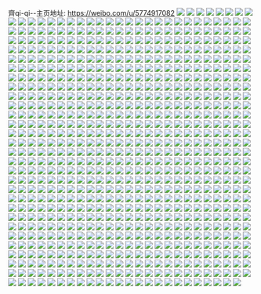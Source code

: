 齊qi-qi--主页地址: https://weibo.com/u/5774917082 
![](https://wx4.sinaimg.cn/mw2000/006iOXJUly1h9nb3sqk6rj32ad35se83.jpg) 
![](https://wx4.sinaimg.cn/mw2000/006iOXJUly1h9nb3x76onj32c0340u0z.jpg) 
![](https://wx4.sinaimg.cn/mw2000/006iOXJUly1h9nb444lqgj32801o0kjm.jpg) 
![](https://wx4.sinaimg.cn/mw2000/006iOXJUly1h9nb49awfmj31o0280b2a.jpg) 
![](https://wx4.sinaimg.cn/mw2000/006iOXJUly1h9nb4h4mekj31or280u0y.jpg) 
![](https://wx4.sinaimg.cn/mw2000/006iOXJUly1h9nb4kk0cbj31o02804qq.jpg) 
![](https://wx4.sinaimg.cn/mw2000/006iOXJUly1h9nb4plix9j32c1340hdu.jpg) 
![](https://wx4.sinaimg.cn/mw2000/006iOXJUly1h9nb4rbbntj33402c01l0.jpg) 
![](https://wx4.sinaimg.cn/mw2000/006iOXJUly1h9nb4rx1i9j30u013k47e.jpg) 
![](https://wx4.sinaimg.cn/mw2000/006iOXJUly1h9ms0l6kgrj30u01j5wk3.jpg) 
![](https://wx4.sinaimg.cn/mw2000/006iOXJUly1h9ms0ksm18j30u01uoad2.jpg) 
![](https://wx4.sinaimg.cn/mw2000/006iOXJUly1h9m1w63rnzj310j1cptoe.jpg) 
![](https://wx4.sinaimg.cn/mw2000/006iOXJUly1h9m1xzhzd7j30us18wars.jpg) 
![](https://wx4.sinaimg.cn/mw2000/006iOXJUly1h9m1w5eglaj31821mr4qp.jpg) 
![](https://wx4.sinaimg.cn/mw2000/006iOXJUly1h9hhpksaaoj32c0340kjo.jpg) 
![](https://wx4.sinaimg.cn/mw2000/006iOXJUly1h9hhpiieamj32c0340qv6.jpg) 
![](https://wx4.sinaimg.cn/mw2000/006iOXJUly1h9hca8582kj32c0340b2b.jpg) 
![](https://wx4.sinaimg.cn/mw2000/006iOXJUly1h9hca5vppij32c0340kjm.jpg) 
![](https://wx4.sinaimg.cn/mw2000/006iOXJUly1h9e0sk3vcrj30lc0sgtkx.jpg) 
![](https://wx4.sinaimg.cn/mw2000/006iOXJUly1h9e0sps4njj30ku0rs7e3.jpg) 
![](https://wx4.sinaimg.cn/mw2000/006iOXJUly1h9e0smzmtmj30ku0rs14w.jpg) 
![](https://wx4.sinaimg.cn/mw2000/006iOXJUly1h9e0smgmubj31o02801ky.jpg) 
![](https://wx4.sinaimg.cn/mw2000/006iOXJUly1h9e0sp4iyrj32c0340u0z.jpg) 
![](https://wx4.sinaimg.cn/mw2000/006iOXJUly1h9e0sq7u11j30lc0sgtjl.jpg) 
![](https://wx4.sinaimg.cn/mw2000/006iOXJUly1h9cqlvcgnmj32c03401kz.jpg) 
![](https://wx4.sinaimg.cn/mw2000/006iOXJUly1h96nr7vej2j33402c0hdu.jpg) 
![](https://wx4.sinaimg.cn/mw2000/006iOXJUly1h96m8yp3aqj32c0340npe.jpg) 
![](https://wx4.sinaimg.cn/mw2000/006iOXJUly1h95dlhv9kaj30u01dr41d.jpg) 
![](https://wx4.sinaimg.cn/mw2000/006iOXJUly1h95clhmna8j32c03404qs.jpg) 
![](https://wx4.sinaimg.cn/mw2000/006iOXJUly1h95clfqg7oj32c0340u0z.jpg) 
![](https://wx4.sinaimg.cn/mw2000/006iOXJUly1h94bbu2ygkj32c0340x6q.jpg) 
![](https://wx4.sinaimg.cn/mw2000/006iOXJUly1h94bbvbt5lj33402c01kz.jpg) 
![](https://wx4.sinaimg.cn/mw2000/006iOXJUly1h94bb2q1a9j30u01uoajw.jpg) 
![](https://wx4.sinaimg.cn/mw2000/006iOXJUly1h937w1l3jej313u0ttkcm.jpg) 
![](https://wx4.sinaimg.cn/mw2000/006iOXJUly1h93159zz9cj33402c0b29.jpg) 
![](https://wx4.sinaimg.cn/mw2000/006iOXJUly1h92608wehgj32c03401kz.jpg) 
![](https://wx4.sinaimg.cn/mw2000/006iOXJUly1h91vy8ji8wj30jt0g076f.jpg) 
![](https://wx4.sinaimg.cn/mw2000/006iOXJUly1h8zsi5tb8rj32c03401kz.jpg) 
![](https://wx4.sinaimg.cn/mw2000/006iOXJUly1h8w3worp0qj32c1340e82.jpg) 
![](https://wx4.sinaimg.cn/mw2000/006iOXJUly1h8vcfr9iyhj30u01uo7ic.jpg) 
![](https://wx4.sinaimg.cn/mw2000/006iOXJUly1h8vcfqy6qpj30u01uo7je.jpg) 
![](https://wx4.sinaimg.cn/mw2000/006iOXJUly1h8vcfrlgfcj30u01uowse.jpg) 
![](https://wx4.sinaimg.cn/mw2000/006iOXJUly1h8u75we4xzj31o02807wi.jpg) 
![](https://wx4.sinaimg.cn/mw2000/006iOXJUly1h8rn52z89aj32c0340e82.jpg) 
![](https://wx4.sinaimg.cn/mw2000/006iOXJUly1h8pc14qzafj32c03401ky.jpg) 
![](https://wx4.sinaimg.cn/mw2000/006iOXJUly1h8m6z38hrfj32c0340u0y.jpg) 
![](https://wx4.sinaimg.cn/mw2000/006iOXJUly1h8m6z0qurij32c03404qr.jpg) 
![](https://wx4.sinaimg.cn/mw2000/006iOXJUly1h8iorua9wqj32ng36c4qr.jpg) 
![](https://wx4.sinaimg.cn/mw2000/006iOXJUly1h8ifw746djj30u01uok2s.jpg) 
![](https://wx4.sinaimg.cn/mw2000/006iOXJUly1h8h9xzapozj313u0tt1cr.jpg) 
![](https://wx4.sinaimg.cn/mw2000/006iOXJUly1h8f41439n2j33402c07wj.jpg) 
![](https://wx4.sinaimg.cn/mw2000/006iOXJUly1h8cozdpquxj32c0340b2a.jpg) 
![](https://wx4.sinaimg.cn/mw2000/006iOXJUly1h8cozf59h1j32c0340e83.jpg) 
![](https://wx4.sinaimg.cn/mw2000/006iOXJUly1h89hykkl0jj32ps1j07wh.jpg) 
![](https://wx4.sinaimg.cn/mw2000/006iOXJUly1h89hwtq266j31j02pskjl.jpg) 
![](https://wx4.sinaimg.cn/mw2000/006iOXJUly1h87uhb7j13j30u00l6mzk.jpg) 
![](https://wx4.sinaimg.cn/mw2000/006iOXJUly1h87uhbdi5xj30u00bh0tr.jpg) 
![](https://wx4.sinaimg.cn/mw2000/006iOXJUly1h87uhaz5zbj30u00hdacb.jpg) 
![](https://wx4.sinaimg.cn/mw2000/006iOXJUly1h87uhbl2vzj30u008baau.jpg) 
![](https://wx4.sinaimg.cn/mw2000/006iOXJUly1h86y5zblb4j31o0280qv6.jpg) 
![](https://wx4.sinaimg.cn/mw2000/006iOXJUly1h804ypd7lfj3340340hdz.jpg) 
![](https://wx4.sinaimg.cn/mw2000/006iOXJUly1h804yh1jedj333z2bz1l1.jpg) 
![](https://wx4.sinaimg.cn/mw2000/006iOXJUly1h804y49840j32dc35snpg.jpg) 
![](https://wx4.sinaimg.cn/mw2000/006iOXJUly1h804ybevldj32c0340hdy.jpg) 
![](https://wx4.sinaimg.cn/mw2000/006iOXJUly1h804xz7u52j32bz1o41kz.jpg) 
![](https://wx4.sinaimg.cn/mw2000/006iOXJUly1h804xwab83j31o0280npe.jpg) 
![](https://wx4.sinaimg.cn/mw2000/006iOXJUly1h7xnlh45ptj30xc1uin9h.jpg) 
![](https://wx4.sinaimg.cn/mw2000/006iOXJUly1h7xnljqm9gj30xc0m6n1s.jpg) 
![](https://wx4.sinaimg.cn/mw2000/006iOXJUly1h7uure75wyj30wi1yc1kx.jpg) 
![](https://wx4.sinaimg.cn/mw2000/006iOXJUly1h7ebpj7fokj31o0280qv5.jpg) 
![](https://wx4.sinaimg.cn/mw2000/006iOXJUly1h7ebpu7o24j32yo2yo4qp.jpg) 
![](https://wx4.sinaimg.cn/mw2000/006iOXJUly1h6r5g70b5fj30u01uowgk.jpg) 
![](https://wx4.sinaimg.cn/mw2000/006iOXJUly1h6r5g6nr95j30u01uotb4.jpg) 
![](https://wx4.sinaimg.cn/mw2000/006iOXJUgy1h60nvx7fdcj3334334e82.jpg) 
![](https://wx4.sinaimg.cn/mw2000/006iOXJUly1h5wue97mx8j32c03407wh.jpg) 
![](https://wx4.sinaimg.cn/mw2000/006iOXJUly1h5wueaprlyj32c02thn3a.jpg) 
![](https://wx4.sinaimg.cn/mw2000/006iOXJUly1h5wuechd35j32c0340e81.jpg) 
![](https://wx4.sinaimg.cn/mw2000/006iOXJUly1h5wuee6i93j32c0340who.jpg) 
![](https://wx4.sinaimg.cn/mw2000/006iOXJUgy1h5sktipdbcj31i0200nh6.jpg) 
![](https://wx4.sinaimg.cn/mw2000/006iOXJUly1h5rf7lu972j33342bchdv.jpg) 
![](https://wx4.sinaimg.cn/mw2000/006iOXJUly1h5pnphk0luj33342bchdv.jpg) 
![](https://wx4.sinaimg.cn/mw2000/006iOXJUly1h5o1kj30poj31400u0tpa.jpg) 
![](https://wx4.sinaimg.cn/mw2000/006iOXJUgy1h5ia4c586uj33342bc4qs.jpg) 
![](https://wx4.sinaimg.cn/mw2000/006iOXJUgy1h5ia4i9c5qj33342bc1l0.jpg) 
![](https://wx4.sinaimg.cn/mw2000/006iOXJUly1h5i7r6bifsj31s035shdt.jpg) 
![](https://wx4.sinaimg.cn/mw2000/006iOXJUly1h5i7r8lvygj31s035r4qr.jpg) 
![](https://wx4.sinaimg.cn/mw2000/006iOXJUly1h5i7rbomvfj33342bc1kz.jpg) 
![](https://wx4.sinaimg.cn/mw2000/006iOXJUly1h5i7rc5l2jj30u01uomyz.jpg) 
![](https://wx4.sinaimg.cn/mw2000/006iOXJUly1h5h0vleql2j33342bc4qr.jpg) 
![](https://wx4.sinaimg.cn/mw2000/006iOXJUly1h5dl80kpkhj30u00u0453.jpg) 
![](https://wx4.sinaimg.cn/mw2000/006iOXJUly1h5ar9hrje6j32dc35se83.jpg) 
![](https://wx4.sinaimg.cn/mw2000/006iOXJUly1h5ar9orfeyj32da35re89.jpg) 
![](https://wx4.sinaimg.cn/mw2000/006iOXJUly1h58j6ax0q9j31400u0n73.jpg) 
![](https://wx4.sinaimg.cn/mw2000/006iOXJUly1h58j6caaahj31400u0wk2.jpg) 
![](https://wx4.sinaimg.cn/mw2000/006iOXJUly1h56nrry1l3j33342bc7wj.jpg) 
![](https://wx4.sinaimg.cn/mw2000/006iOXJUly1h4yjereo3xj33342bcb2a.jpg) 
![](https://wx4.sinaimg.cn/mw2000/006iOXJUly1h4yjesh5yij33342bce81.jpg) 
![](https://wx4.sinaimg.cn/mw2000/006iOXJUly1h4yi4at7v1j33342bckjn.jpg) 
![](https://wx4.sinaimg.cn/mw2000/006iOXJUly1h4yi4cjfgnj32bc334u0y.jpg) 
![](https://wx4.sinaimg.cn/mw2000/006iOXJUly1h4wo0z8vqij32bc334kip.jpg) 
![](https://wx4.sinaimg.cn/mw2000/006iOXJUly1h4w7xxsz63j31i0200kjl.jpg) 
![](https://wx4.sinaimg.cn/mw2000/006iOXJUly1h4sqm5230nj30u01hbti2.jpg) 
![](https://wx4.sinaimg.cn/mw2000/006iOXJUly1h4myvwl4e1j30u01uojw9.jpg) 
![](https://wx4.sinaimg.cn/mw2000/006iOXJUly1h4lisz7qnmj30on0l7wh9.jpg) 
![](https://wx4.sinaimg.cn/mw2000/006iOXJUly1h4hbbsummjj31i0200kjl.jpg) 
![](https://wx4.sinaimg.cn/mw2000/006iOXJUly1h4hbc62xqkj31c01s0npd.jpg) 
![](https://wx4.sinaimg.cn/mw2000/006iOXJUly1h4hbc111asj31i0200qv5.jpg) 
![](https://wx4.sinaimg.cn/mw2000/006iOXJUly1h4hbdgo8n9j31i02007wi.jpg) 
![](https://wx4.sinaimg.cn/mw2000/006iOXJUly1h4hbdagq5qj31i0200npd.jpg) 
![](https://wx4.sinaimg.cn/mw2000/006iOXJUly1h4hbds5tqvj31bz1s07wk.jpg) 
![](https://wx4.sinaimg.cn/mw2000/006iOXJUly1h4hb22owc2j324a2toqv6.jpg) 
![](https://wx4.sinaimg.cn/mw2000/006iOXJUly1h4hb3pycg4j32c033y4qs.jpg) 
![](https://wx4.sinaimg.cn/mw2000/006iOXJUly1h4hb3v95h4j32c0340kjo.jpg) 
![](https://wx4.sinaimg.cn/mw2000/006iOXJUly1h4guo7xm5zj30u013y46q.jpg) 
![](https://wx4.sinaimg.cn/mw2000/006iOXJUly1h4feg529x1j33342bc4qp.jpg) 
![](https://wx4.sinaimg.cn/mw2000/006iOXJUly1h42oti279mj32bb2kfu0y.jpg) 
![](https://wx4.sinaimg.cn/mw2000/006iOXJUly1h419owiubgj33342bc7wh.jpg) 
![](https://wx4.sinaimg.cn/mw2000/006iOXJUly1h3yphf2twhj30u01ha7wi.jpg) 
![](https://wx4.sinaimg.cn/mw2000/006iOXJUly1h3yphg04c6j30u01hc1kx.jpg) 
![](https://wx4.sinaimg.cn/mw2000/006iOXJUly1h3yphgcy1jj30ty140n4g.jpg) 
![](https://wx4.sinaimg.cn/mw2000/006iOXJUly1h3yphki4kwj32bc3391kz.jpg) 
![](https://wx4.sinaimg.cn/mw2000/006iOXJUly1h3nv6xza08j33342bae82.jpg) 
![](https://wx4.sinaimg.cn/mw2000/006iOXJUly1h3n36owdg0j33343347wj.jpg) 
![](https://wx4.sinaimg.cn/mw2000/006iOXJUly1h3mwr68d3ej33342bc1kz.jpg) 
![](https://wx4.sinaimg.cn/mw2000/006iOXJUly1h33kya26gej33342bc4qs.jpg) 
![](https://wx4.sinaimg.cn/mw2000/006iOXJUly1h3325nmm7cj33342bc7wm.jpg) 
![](https://wx4.sinaimg.cn/mw2000/006iOXJUly1h3325sux2kj32bc334npf.jpg) 
![](https://wx4.sinaimg.cn/mw2000/006iOXJUly1h3325tamroj30u01uo0wi.jpg) 
![](https://wx4.sinaimg.cn/mw2000/006iOXJUly1h3325qhyawj33342bcu0y.jpg) 
![](https://wx4.sinaimg.cn/mw2000/006iOXJUly1h3325ultqyj32bc334hdv.jpg) 
![](https://wx4.sinaimg.cn/mw2000/006iOXJUly1h3325wbj6gj32bc334b2b.jpg) 
![](https://wx4.sinaimg.cn/mw2000/006iOXJUly1h3325y6r34j33342bcqv7.jpg) 
![](https://wx4.sinaimg.cn/mw2000/006iOXJUly1h332auqed3j32bc334b2b.jpg) 
![](https://wx4.sinaimg.cn/mw2000/006iOXJUly1h332avn7hqj33342bckjl.jpg) 
![](https://wx4.sinaimg.cn/mw2000/006iOXJUly1h2wjdgtaogj32bc2bckjm.jpg) 
![](https://wx4.sinaimg.cn/mw2000/006iOXJUly1h2oga46mmxj32bc334npe.jpg) 
![](https://wx4.sinaimg.cn/mw2000/006iOXJUly1h2naksb1v8j33342bckjo.jpg) 
![](https://wx4.sinaimg.cn/mw2000/006iOXJUly1h2kbtaywvij33342bcu0x.jpg) 
![](https://wx4.sinaimg.cn/mw2000/006iOXJUly1h2kbtd5zkdj33342bckjn.jpg) 
![](https://wx4.sinaimg.cn/mw2000/006iOXJUly1h2kbteylyoj33342bchdv.jpg) 
![](https://wx4.sinaimg.cn/mw2000/006iOXJUly1h2kbtg9ab8j33342bc4qq.jpg) 
![](https://wx4.sinaimg.cn/mw2000/006iOXJUly1h2hfwbkkakj32dc35skjn.jpg) 
![](https://wx4.sinaimg.cn/mw2000/006iOXJUly1h2hfwgm3noj32dc35s4qs.jpg) 
![](https://wx4.sinaimg.cn/mw2000/006iOXJUly1h2hfwlmzy2j32dc35sqv7.jpg) 
![](https://wx4.sinaimg.cn/mw2000/006iOXJUly1h2hfx27cs1j31pg2ilu0x.jpg) 
![](https://wx4.sinaimg.cn/mw2000/006iOXJUly1h2hfwx1w6dj31w02iou0x.jpg) 
![](https://wx4.sinaimg.cn/mw2000/006iOXJUly1h2hfwzi8hej31lf1u5b29.jpg) 
![](https://wx4.sinaimg.cn/mw2000/006iOXJUly1h2hfwqz0kpj32dc35sb2c.jpg) 
![](https://wx4.sinaimg.cn/mw2000/006iOXJUly1h2hfx6y3sej333422zx6r.jpg) 
![](https://wx4.sinaimg.cn/mw2000/006iOXJUly1h2hfxcyougj32dc35sb2c.jpg) 
![](https://wx4.sinaimg.cn/mw2000/006iOXJUly1h2f9bphzfuj30u0140dpe.jpg) 
![](https://wx4.sinaimg.cn/mw2000/006iOXJUly1h2f9b5rj7xj30u01hch39.jpg) 
![](https://wx4.sinaimg.cn/mw2000/006iOXJUly1h2f9b68nk1j30u00u0wol.jpg) 
![](https://wx4.sinaimg.cn/mw2000/006iOXJUly1h2f9bchzrlj33342bckjo.jpg) 
![](https://wx4.sinaimg.cn/mw2000/006iOXJUly1h2aki1e8cbj32bc334hdv.jpg) 
![](https://wx4.sinaimg.cn/mw2000/006iOXJUly1h2aki746pgj32bc3344qr.jpg) 
![](https://wx4.sinaimg.cn/mw2000/006iOXJUly1h2aki8xbesj33342bcnpe.jpg) 
![](https://wx4.sinaimg.cn/mw2000/006iOXJUly1h29dith4k9j31400u0k15.jpg) 
![](https://wx4.sinaimg.cn/mw2000/006iOXJUly1h274k6hrakj3200200npe.jpg) 
![](https://wx4.sinaimg.cn/mw2000/006iOXJUly1h24u24dfxfj30u00u04e1.jpg) 
![](https://wx4.sinaimg.cn/mw2000/006iOXJUly1h24u24r8ffj30u00u0wsf.jpg) 
![](https://wx4.sinaimg.cn/mw2000/006iOXJUly1h24u2519mej30zk1be44m.jpg) 
![](https://wx4.sinaimg.cn/mw2000/006iOXJUly1h243xuvf56j32bc334kjm.jpg) 
![](https://wx4.sinaimg.cn/mw2000/006iOXJUly1h23jau24jbj32bc334qv7.jpg) 
![](https://wx4.sinaimg.cn/mw2000/006iOXJUly1h23jawwlggj33342bcqv7.jpg) 
![](https://wx4.sinaimg.cn/mw2000/006iOXJUly1h222b8m96fj33342bc1ky.jpg) 
![](https://wx4.sinaimg.cn/mw2000/006iOXJUly1h21ufwdj5dj3140140asc.jpg) 
![](https://wx4.sinaimg.cn/mw2000/006iOXJUly1h21aeyrmzmj30xc0xc1a0.jpg) 
![](https://wx4.sinaimg.cn/mw2000/006iOXJUly1h21aexr2x2j3140140try.jpg) 
![](https://wx4.sinaimg.cn/mw2000/006iOXJUly1h1yxo2sqcoj33342bcu0y.jpg) 
![](https://wx4.sinaimg.cn/mw2000/006iOXJUly1h1xfd85hu7j3334334b2a.jpg) 
![](https://wx4.sinaimg.cn/mw2000/006iOXJUly1h1xfd9bwwoj32bc3347wi.jpg) 
![](https://wx4.sinaimg.cn/mw2000/006iOXJUly1h1xbsdiz4zj32bc334b2b.jpg) 
![](https://wx4.sinaimg.cn/mw2000/006iOXJUly1h1uf1o23f1j312z0u0ao5.jpg) 
![](https://wx4.sinaimg.cn/mw2000/006iOXJUly1h1uf1qvmskj312z0u04d9.jpg) 
![](https://wx4.sinaimg.cn/mw2000/006iOXJUly1h1uf1rmm8fj313b0u0qfn.jpg) 
![](https://wx4.sinaimg.cn/mw2000/006iOXJUly1h1uf1s8yzcj30u0146qes.jpg) 
![](https://wx4.sinaimg.cn/mw2000/006iOXJUly1h1uf1sxy2zj30u0146wnn.jpg) 
![](https://wx4.sinaimg.cn/mw2000/006iOXJUly1h1udak2wc2j30u0140ai7.jpg) 
![](https://wx4.sinaimg.cn/mw2000/006iOXJUly1h1udakig0wj30u00u0n4g.jpg) 
![](https://wx4.sinaimg.cn/mw2000/006iOXJUly1h1u7l0xe74j3340340qv7.jpg) 
![](https://wx4.sinaimg.cn/mw2000/006iOXJUly1h1u7kz1ntzj32c0340qv9.jpg) 
![](https://wx4.sinaimg.cn/mw2000/006iOXJUly1h1u7l34m8vj32bf35sqv6.jpg) 
![](https://wx4.sinaimg.cn/mw2000/006iOXJUly1h1u7l66unwj32bo35snpk.jpg) 
![](https://wx4.sinaimg.cn/mw2000/006iOXJUly1h1t4d9sh4dj30u0140tfx.jpg) 
![](https://wx4.sinaimg.cn/mw2000/006iOXJUly1h1t4dacq8kj30u0140wlv.jpg) 
![](https://wx4.sinaimg.cn/mw2000/006iOXJUly1h1t4dav22cj30u0140do4.jpg) 
![](https://wx4.sinaimg.cn/mw2000/006iOXJUly1h1t4dhfkb8j30u00ybn37.jpg) 
![](https://wx4.sinaimg.cn/mw2000/006iOXJUly1h1s20itzzvj30u00nbabj.jpg) 
![](https://wx4.sinaimg.cn/mw2000/006iOXJUly1h1pqnk4j7gj31401404kj.jpg) 
![](https://wx4.sinaimg.cn/mw2000/006iOXJUly1h1ooiwtxyaj31w02ionpe.jpg) 
![](https://wx4.sinaimg.cn/mw2000/006iOXJUly1h1ooizxzc8j32by35snpe.jpg) 
![](https://wx4.sinaimg.cn/mw2000/006iOXJUly1h1onrj75e2j31w02iox6q.jpg) 
![](https://wx4.sinaimg.cn/mw2000/006iOXJUly1h1onrnw6xkj31w02ioe82.jpg) 
![](https://wx4.sinaimg.cn/mw2000/006iOXJUly1h1is8gsoesj32bc334qv6.jpg) 
![](https://wx4.sinaimg.cn/mw2000/006iOXJUly1h1is8id1vpj32bc334b2a.jpg) 
![](https://wx4.sinaimg.cn/mw2000/006iOXJUly1h1g0qwfganj31i0200e81.jpg) 
![](https://wx4.sinaimg.cn/mw2000/006iOXJUly1h1g0qxe20yj32bc334kjm.jpg) 
![](https://wx4.sinaimg.cn/mw2000/006iOXJUly1h1emva4xrgj33342bcb2a.jpg) 
![](https://wx4.sinaimg.cn/mw2000/006iOXJUly1h18dr0zefgj333432sqv7.jpg) 
![](https://wx4.sinaimg.cn/mw2000/006iOXJUly1h170gmv5uwj30u00u00xv.jpg) 
![](https://wx4.sinaimg.cn/mw2000/006iOXJUly1h161e0lr2qj31400u013r.jpg) 
![](https://wx4.sinaimg.cn/mw2000/006iOXJUly1h161e1hnwcj30u00u07cy.jpg) 
![](https://wx4.sinaimg.cn/mw2000/006iOXJUly1h10aolhftuj31401he7wi.jpg) 
![](https://wx4.sinaimg.cn/mw2000/006iOXJUly1h10aomz5gqj31dq1s0b29.jpg) 
![](https://wx4.sinaimg.cn/mw2000/006iOXJUly1h0osu5lfz3j32bd3344qt.jpg) 
![](https://wx4.sinaimg.cn/mw2000/006iOXJUly1h0osu704pvj30u00gmdpc.jpg) 
![](https://wx4.sinaimg.cn/mw2000/006iOXJUly1h0osu9zn5yj32bd334u0x.jpg) 
![](https://wx4.sinaimg.cn/mw2000/006iOXJUly1h0ostslpwbj31401hcqv6.jpg) 
![](https://wx4.sinaimg.cn/mw2000/006iOXJUly1h0osual800j30tx0h6gw9.jpg) 
![](https://wx4.sinaimg.cn/mw2000/006iOXJUly1h0osugzg10j33342bce85.jpg) 
![](https://wx4.sinaimg.cn/mw2000/006iOXJUly1h0osupstsfj3334334b2d.jpg) 
![](https://wx4.sinaimg.cn/mw2000/006iOXJUly1h0osuui9maj32bd334qv7.jpg) 
![](https://wx4.sinaimg.cn/mw2000/006iOXJUly1h0osuvjimpj316o1kwnjl.jpg) 
![](https://wx4.sinaimg.cn/mw2000/006iOXJUly1h0iex1x10aj30u0190ae6.jpg) 
![](https://wx4.sinaimg.cn/mw2000/006iOXJUly1h0iex2674wj31900u0tbx.jpg) 
![](https://wx4.sinaimg.cn/mw2000/006iOXJUly1h0iez0zkkfj30u019079o.jpg) 
![](https://wx4.sinaimg.cn/mw2000/006iOXJUly1h0iez1b1ruj30np0zkac9.jpg) 
![](https://wx4.sinaimg.cn/mw2000/006iOXJUly1h0iezq1qbsj34g02yohdw.jpg) 
![](https://wx4.sinaimg.cn/mw2000/006iOXJUly1h0iez1mu7xj30zk0npgot.jpg) 
![](https://wx4.sinaimg.cn/mw2000/006iOXJUly1h0iez476ffj32yo4g07wk.jpg) 
![](https://wx4.sinaimg.cn/mw2000/006iOXJUly1h0iezqm08yj30qo0wsafy.jpg) 
![](https://wx4.sinaimg.cn/mw2000/006iOXJUly1h0iez4qqnnj30u010q43d.jpg) 
![](https://wx4.sinaimg.cn/mw2000/006iOXJUly1h0ieq8h1lvj30u00jq40s.jpg) 
![](https://wx4.sinaimg.cn/mw2000/006iOXJUly1h0byyrgyo3j31401hc1kp.jpg) 
![](https://wx4.sinaimg.cn/mw2000/006iOXJUly1h0byys9k68j31401hc4da.jpg) 
![](https://wx4.sinaimg.cn/mw2000/006iOXJUly1h08jbqgb5jj32db35rhdt.jpg) 
![](https://wx4.sinaimg.cn/mw2000/006iOXJUly1h00fv1xazxj30u01uo7b8.jpg) 
![](https://wx4.sinaimg.cn/mw2000/006iOXJUly1gzvwezp6kgj333y2c5x6p.jpg) 
![](https://wx4.sinaimg.cn/mw2000/006iOXJUly1gzvwew19z1j32c0340u13.jpg) 
![](https://wx4.sinaimg.cn/mw2000/006iOXJUly1gz7mh6gfj3j31400u0dmq.jpg) 
![](https://wx4.sinaimg.cn/mw2000/006iOXJUly1gz6d7gll0wj31601lcwwo.jpg) 
![](https://wx4.sinaimg.cn/mw2000/006iOXJUly1gz1u431yrgj32d2340hdu.jpg) 
![](https://wx4.sinaimg.cn/mw2000/006iOXJUly1gyx11kms3nj30u0140k3a.jpg) 
![](https://wx4.sinaimg.cn/mw2000/006iOXJUly1gywz5ofutmj30u00ur0zn.jpg) 
![](https://wx4.sinaimg.cn/mw2000/006iOXJUly1gywz5oybkij30u0140wo0.jpg) 
![](https://wx4.sinaimg.cn/mw2000/006iOXJUly1gywz5ps9jlj31400u0tig.jpg) 
![](https://wx4.sinaimg.cn/mw2000/006iOXJUly1gyvvo634twj3334334npf.jpg) 
![](https://wx4.sinaimg.cn/mw2000/006iOXJUly1gyvvo0ugv2j33343347wl.jpg) 
![](https://wx4.sinaimg.cn/mw2000/006iOXJUly1gyvvoazygaj31s01s0e82.jpg) 
![](https://wx4.sinaimg.cn/mw2000/006iOXJUly1gyvvo8gbhvj32io2ioe81.jpg) 
![](https://wx4.sinaimg.cn/mw2000/006iOXJUly1gyvvoc1v6ij30u0140k7i.jpg) 
![](https://wx4.sinaimg.cn/mw2000/006iOXJUly1gyvvoczppjj3140140e3m.jpg) 
![](https://wx4.sinaimg.cn/mw2000/006iOXJUly1gyreo3nupoj30u00fpadf.jpg) 
![](https://wx4.sinaimg.cn/mw2000/006iOXJUly1gypxy42vflj31400u01eb.jpg) 
![](https://wx4.sinaimg.cn/mw2000/006iOXJUly1gyp28bmzefj31401401kx.jpg) 
![](https://wx4.sinaimg.cn/mw2000/006iOXJUly1gybx5wk18dj33342bcnpd.jpg) 
![](https://wx4.sinaimg.cn/mw2000/006iOXJUly1gy56m63vw3j31c01s01kx.jpg) 
![](https://wx4.sinaimg.cn/mw2000/006iOXJUly1gy1xuxbbilj31kw16o7wh.jpg) 
![](https://wx4.sinaimg.cn/mw2000/006iOXJUly1gy1xuzpld7j32001i0u0x.jpg) 
![](https://wx4.sinaimg.cn/mw2000/006iOXJUly1gy1xv3iguij32gw1uo1kz.jpg) 
![](https://wx4.sinaimg.cn/mw2000/006iOXJUly1gxqiclx3olj31w02io7wj.jpg) 
![](https://wx4.sinaimg.cn/mw2000/006iOXJUly1gxqicp8329j31w02io1kz.jpg) 
![](https://wx4.sinaimg.cn/mw2000/006iOXJUly1gxqicr1kyhj32io1w0kjl.jpg) 
![](https://wx4.sinaimg.cn/mw2000/006iOXJUly1gxqic4g9tgj316i1kw1kx.jpg) 
![](https://wx4.sinaimg.cn/mw2000/006iOXJUly1gxqic6al5sj316w1kwb29.jpg) 
![](https://wx4.sinaimg.cn/mw2000/006iOXJUly1gxqicck8qej32c035skjo.jpg) 
![](https://wx4.sinaimg.cn/mw2000/006iOXJUly1gxqicisbr0j33402c0u10.jpg) 
![](https://wx4.sinaimg.cn/mw2000/006iOXJUly1gxqibgm5q6j32c03404qt.jpg) 
![](https://wx4.sinaimg.cn/mw2000/006iOXJUly1gxqiblg92qj32c03401l0.jpg) 
![](https://wx4.sinaimg.cn/mw2000/006iOXJUly1gxqibq8khkj32ct3404qs.jpg) 
![](https://wx4.sinaimg.cn/mw2000/006iOXJUly1gxchtagux8j30u014041w.jpg) 
![](https://wx4.sinaimg.cn/mw2000/006iOXJUly1gxchtb3pp5j33342bc4qq.jpg) 
![](https://wx4.sinaimg.cn/mw2000/006iOXJUly1gx3b67dibuj32io1w07wi.jpg) 
![](https://wx4.sinaimg.cn/mw2000/006iOXJUly1gx3b631iocj31s01c0b29.jpg) 
![](https://wx4.sinaimg.cn/mw2000/006iOXJUly1gwcofcohkej32bc334b2a.jpg) 
![](https://wx4.sinaimg.cn/mw2000/006iOXJUly1gwcoelqnikj33342bcu0z.jpg) 
![](https://wx4.sinaimg.cn/mw2000/006iOXJUly1gwcoeng2ydj33342bcu0z.jpg) 
![](https://wx4.sinaimg.cn/mw2000/006iOXJUly1gvpi7zzzlbj60wi1ls4qp02.jpg) 
![](https://wx4.sinaimg.cn/mw2000/006iOXJUly1gvncauahpmj60wi1yc4qp02.jpg) 
![](https://wx4.sinaimg.cn/mw2000/006iOXJUly1gvncavxflmj33402c0hdv.jpg) 
![](https://wx4.sinaimg.cn/mw2000/006iOXJUly1gvncayreoqj63402c0e8302.jpg) 
![](https://wx4.sinaimg.cn/mw2000/006iOXJUly1gvncb0xjndj62c0340qv602.jpg) 
![](https://wx4.sinaimg.cn/mw2000/006iOXJUly1gvjccwj5cuj61o0280x6p02.jpg) 
![](https://wx4.sinaimg.cn/mw2000/006iOXJUly1gvij78xtcbj63402c0e8202.jpg) 
![](https://wx4.sinaimg.cn/mw2000/006iOXJUly1gvij76p1tmj63402c01kz02.jpg) 
![](https://wx4.sinaimg.cn/mw2000/006iOXJUly1gvf4xacaijj61mc25se8202.jpg) 
![](https://wx4.sinaimg.cn/mw2000/006iOXJUly1gvf4wjpe4aj61400u0wr702.jpg) 
![](https://wx4.sinaimg.cn/mw2000/006iOXJUly1gvf4wku4r1j63402c0hdu02.jpg) 
![](https://wx4.sinaimg.cn/mw2000/006iOXJUly1gv4rhgfaozj334029bhdv.jpg) 
![](https://wx4.sinaimg.cn/mw2000/006iOXJUly1gv4rhgv3tkj31nv18w4qp.jpg) 
![](https://wx4.sinaimg.cn/mw2000/006iOXJUly1gv4rhi8jlwj63402c01kz02.jpg) 
![](https://wx4.sinaimg.cn/mw2000/006iOXJUly1gv4rhkarbzj63402c0hdu02.jpg) 
![](https://wx4.sinaimg.cn/mw2000/006iOXJUly1gv2f9xzllaj63402c01l102.jpg) 
![](https://wx4.sinaimg.cn/mw2000/006iOXJUly1gv2fa4xcevj63402c0u0z02.jpg) 
![](https://wx4.sinaimg.cn/mw2000/006iOXJUly1gv2fa07u7nj33402c0e83.jpg) 
![](https://wx4.sinaimg.cn/mw2000/006iOXJUly1gv2fa21xk3j63402c01ky02.jpg) 
![](https://wx4.sinaimg.cn/mw2000/006iOXJUly1gv2fa74injj62c0340qv702.jpg) 
![](https://wx4.sinaimg.cn/mw2000/006iOXJUly1gv2faammayj33402c0kjp.jpg) 
![](https://wx4.sinaimg.cn/mw2000/006iOXJUly1gus1l66slbj32c0340e85.jpg) 
![](https://wx4.sinaimg.cn/mw2000/006iOXJUly1gundm6nzv8j61sc2ds1ky02.jpg) 
![](https://wx4.sinaimg.cn/mw2000/006iOXJUly1gundma2ayvj33402c0x6r.jpg) 
![](https://wx4.sinaimg.cn/mw2000/006iOXJUly1gundm4jtpoj62c0340kjn02.jpg) 
![](https://wx4.sinaimg.cn/mw2000/006iOXJUly1gundmd2yk7j63402c0kjm02.jpg) 
![](https://wx4.sinaimg.cn/mw2000/006iOXJUly1gundmgkgxpj63402c0npg02.jpg) 
![](https://wx4.sinaimg.cn/mw2000/006iOXJUly1gu3prty4t0j33402c0u0z.jpg) 
![](https://wx4.sinaimg.cn/mw2000/006iOXJUly1gu3prq54xgj33402z1x6q.jpg) 
![](https://wx4.sinaimg.cn/mw2000/006iOXJUly1gu3prrm76hj33402c01ky.jpg) 
![](https://wx4.sinaimg.cn/mw2000/006iOXJUly1gu2kthe3tlj32c0340kjm.jpg) 
![](https://wx4.sinaimg.cn/mw2000/006iOXJUly1gu2kthygnej30vc15sh0p.jpg) 
![](https://wx4.sinaimg.cn/mw2000/006iOXJUly1gu2ktiub54j32c0340x6p.jpg) 
![](https://wx4.sinaimg.cn/mw2000/006iOXJUly1gu2ku3966uj32c0340x6p.jpg) 
![](https://wx4.sinaimg.cn/mw2000/006iOXJUly1gu2l1csvvhj32c0340b2c.jpg) 
![](https://wx4.sinaimg.cn/mw2000/006iOXJUly1gu2l2mt60sj32c0340kjm.jpg) 
![](https://wx4.sinaimg.cn/mw2000/006iOXJUly1gu2l3tnowqj315s0vcnau.jpg) 
![](https://wx4.sinaimg.cn/mw2000/006iOXJUly1gu2l3vwhccj32c03404qs.jpg) 
![](https://wx4.sinaimg.cn/mw2000/006iOXJUly1gu2l4v0wawj32c03401kz.jpg) 
![](https://wx4.sinaimg.cn/mw2000/006iOXJUly1gu11p1ybw0j33402c0hdv.jpg) 
![](https://wx4.sinaimg.cn/mw2000/006iOXJUly1gu11p3ualxj33402c0npd.jpg) 
![](https://wx4.sinaimg.cn/mw2000/006iOXJUly1gu11p9x2itj32c03404qu.jpg) 
![](https://wx4.sinaimg.cn/mw2000/006iOXJUly1gu11pay7olj30vc15sqif.jpg) 
![](https://wx4.sinaimg.cn/mw2000/006iOXJUly1gtwsopj8tmj32c0340hdu.jpg) 
![](https://wx4.sinaimg.cn/mw2000/006iOXJUly1gtwsobdbjjj30u0140gt7.jpg) 
![](https://wx4.sinaimg.cn/mw2000/006iOXJUly1gtwsnyd7soj31400u0wqi.jpg) 
![](https://wx4.sinaimg.cn/mw2000/006iOXJUly1gtvmamyl47j33402c04qr.jpg) 
![](https://wx4.sinaimg.cn/mw2000/006iOXJUly1gtuzas3k7xj32c0340kjn.jpg) 
![](https://wx4.sinaimg.cn/mw2000/006iOXJUly1gts5ljqcn5j33342bcu0z.jpg) 
![](https://wx4.sinaimg.cn/mw2000/006iOXJUly1gts5lainomj33342bckjn.jpg) 
![](https://wx4.sinaimg.cn/mw2000/006iOXJUly1gts5loqyo8j33342bckjn.jpg) 
![](https://wx4.sinaimg.cn/mw2000/006iOXJUly1gt6tqs2d1fj32c0340x6r.jpg) 
![](https://wx4.sinaimg.cn/mw2000/006iOXJUly1gt6trl0dn8j33402c0he2.jpg) 
![](https://wx4.sinaimg.cn/mw2000/006iOXJUly1gt6tqumi0wj32w4262e81.jpg) 
![](https://wx4.sinaimg.cn/mw2000/006iOXJUly1gt6trmghtvj33402c0npd.jpg) 
![](https://wx4.sinaimg.cn/mw2000/006iOXJUly1gt6tru2aprj33403401l1.jpg) 
![](https://wx4.sinaimg.cn/mw2000/006iOXJUly1gt6tql9x3hj33402c0npd.jpg) 
![](https://wx4.sinaimg.cn/mw2000/006iOXJUly1gt2repr07tj3340340npi.jpg) 
![](https://wx4.sinaimg.cn/mw2000/006iOXJUly1gt2rfk6j5vj333z33zqva.jpg) 
![](https://wx4.sinaimg.cn/mw2000/006iOXJUly1gt0hpmjt9ej315s0vcdsu.jpg) 
![](https://wx4.sinaimg.cn/mw2000/006iOXJUly1gsz5utwgo4j30vc15stmm.jpg) 
![](https://wx4.sinaimg.cn/mw2000/006iOXJUly1gsterdu3vhj334022o1kz.jpg) 
![](https://wx4.sinaimg.cn/mw2000/006iOXJUly1gsterazormj34fe2y9x6p.jpg) 
![](https://wx4.sinaimg.cn/mw2000/006iOXJUly1gster9xywtj334022o7wj.jpg) 
![](https://wx4.sinaimg.cn/mw2000/006iOXJUly1gsterg5051j34gr2z6x6q.jpg) 
![](https://wx4.sinaimg.cn/mw2000/006iOXJUly1gstereutbvj349p2uhu0x.jpg) 
![](https://wx4.sinaimg.cn/mw2000/006iOXJUly1gster6nnegj335s23uu0y.jpg) 
![](https://wx4.sinaimg.cn/mw2000/006iOXJUly1gskw9hn43qj32yo280npf.jpg) 
![](https://wx4.sinaimg.cn/mw2000/006iOXJUly1gskw9k397bj32801o04qq.jpg) 
![](https://wx4.sinaimg.cn/mw2000/006iOXJUly1gskcjq3r4zj32802yoe83.jpg) 
![](https://wx4.sinaimg.cn/mw2000/006iOXJUly1gseiaxxv3cj30v70negxr.jpg) 
![](https://wx4.sinaimg.cn/mw2000/006iOXJUly1gseiaz2tvxj33402c0e81.jpg) 
![](https://wx4.sinaimg.cn/mw2000/006iOXJUly1gseib1xgtqj33402c0npe.jpg) 
![](https://wx4.sinaimg.cn/mw2000/006iOXJUly1gseiaip7haj315p0vancp.jpg) 
![](https://wx4.sinaimg.cn/mw2000/006iOXJUly1gsboy8ae6hj327z2qg7wj.jpg) 
![](https://wx4.sinaimg.cn/mw2000/006iOXJUly1gs8ph6o8ekj32c0340b2c.jpg) 
![](https://wx4.sinaimg.cn/mw2000/006iOXJUly1gs4thgyrrhj326m2wtqv6.jpg) 
![](https://wx4.sinaimg.cn/mw2000/006iOXJUly1gs4tk26bs2j32yo2801kz.jpg) 
![](https://wx4.sinaimg.cn/mw2000/006iOXJUly1gs4th9u8j2j31nn27jnpd.jpg) 
![](https://wx4.sinaimg.cn/mw2000/006iOXJUly1gs4thrcb2vj325i2vcnpe.jpg) 
![](https://wx4.sinaimg.cn/mw2000/006iOXJUly1gs4tjbxqj3j32yo280hdu.jpg) 
![](https://wx4.sinaimg.cn/mw2000/006iOXJUly1gs4tizsvg0j32bu35s1l2.jpg) 
![](https://wx4.sinaimg.cn/mw2000/006iOXJUly1grufwkmmayj32yo280u0z.jpg) 
![](https://wx4.sinaimg.cn/mw2000/006iOXJUly1grnvhcsxwsj32802yokjz.jpg) 
![](https://wx4.sinaimg.cn/mw2000/006iOXJUly1grnvhgaz33j32802ynu1b.jpg) 
![](https://wx4.sinaimg.cn/mw2000/006iOXJUly1grnvh8cqtej32yo280nps.jpg) 
![](https://wx4.sinaimg.cn/mw2000/006iOXJUly1grnvhkk7s8j32c0340u1a.jpg) 
![](https://wx4.sinaimg.cn/mw2000/006iOXJUly1grmsvfdwnaj32802you15.jpg) 
![](https://wx4.sinaimg.cn/mw2000/006iOXJUly1grmsvkgyywj32802yox6y.jpg) 
![](https://wx4.sinaimg.cn/mw2000/006iOXJUly1grkd6ylxraj31x62pyhe0.jpg) 
![](https://wx4.sinaimg.cn/mw2000/006iOXJUly1gri6lfta22j32c0340u0y.jpg) 
![](https://wx4.sinaimg.cn/mw2000/006iOXJUly1gri6liu70lj33402c0e82.jpg) 
![](https://wx4.sinaimg.cn/mw2000/006iOXJUly1gri6llnamsj32c0340npe.jpg) 
![](https://wx4.sinaimg.cn/mw2000/006iOXJUly1gri6m0piivj33402c07wi.jpg) 
![](https://wx4.sinaimg.cn/mw2000/006iOXJUly1gri6m4mllgj33402c0qv9.jpg) 
![](https://wx4.sinaimg.cn/mw2000/006iOXJUly1gri6m87oqlj33402c0x6p.jpg) 
![](https://wx4.sinaimg.cn/mw2000/006iOXJUly1gri6mbbxr0j30wi1ycqv8.jpg) 
![](https://wx4.sinaimg.cn/mw2000/006iOXJUly1gri6mdundhj32c0340kjm.jpg) 
![](https://wx4.sinaimg.cn/mw2000/006iOXJUly1gri6lcz8ipj32802yo4qr.jpg) 
![](https://wx4.sinaimg.cn/mw2000/006iOXJUly1grdhabiikmj32802you15.jpg) 
![](https://wx4.sinaimg.cn/mw2000/006iOXJUly1grcx38byv9j32yo280hdv.jpg) 
![](https://wx4.sinaimg.cn/mw2000/006iOXJUly1grcx36plrxj32802yoe84.jpg) 
![](https://wx4.sinaimg.cn/mw2000/006iOXJUly1grcx3cco36j32802yohdw.jpg) 
![](https://wx4.sinaimg.cn/mw2000/006iOXJUly1gqspkk14mmj32c0340e82.jpg) 
![](https://wx4.sinaimg.cn/mw2000/006iOXJUly1gqspkmzvujj33402c04qp.jpg) 
![](https://wx4.sinaimg.cn/mw2000/006iOXJUly1gqriz2v2ijj32h4300npj.jpg) 
![](https://wx4.sinaimg.cn/mw2000/006iOXJUly1gqriz3rotdj31q01aib29.jpg) 
![](https://wx4.sinaimg.cn/mw2000/006iOXJUly1gqlm25r364j32c03401ky.jpg) 
![](https://wx4.sinaimg.cn/mw2000/006iOXJUly1gqh4yfbzm2j32g02yoqvb.jpg) 
![](https://wx4.sinaimg.cn/mw2000/006iOXJUly1gqh4ybud5dj32g02you13.jpg) 
![](https://wx4.sinaimg.cn/mw2000/006iOXJUly1gqh4yh9lmgj32c0340qv7.jpg) 
![](https://wx4.sinaimg.cn/mw2000/006iOXJUly1gq7ti0idzcj333z33zkk0.jpg) 
![](https://wx4.sinaimg.cn/mw2000/006iOXJUly1gq5hp2fl5dj3340340qvn.jpg) 
![](https://wx4.sinaimg.cn/mw2000/006iOXJUly1gq5hna5j9nj3340340kk1.jpg) 
![](https://wx4.sinaimg.cn/mw2000/006iOXJUly1gq5hpagf31j3340340b2q.jpg) 
![](https://wx4.sinaimg.cn/mw2000/006iOXJUly1gq5hoc4zbrj3340340kjx.jpg) 
![](https://wx4.sinaimg.cn/mw2000/006iOXJUly1gq5hodwz36j30vc15se82.jpg) 
![](https://wx4.sinaimg.cn/mw2000/006iOXJUly1gq5hoia3l7j3340340he3.jpg) 
![](https://wx4.sinaimg.cn/mw2000/006iOXJUly1gq5hn0fhcvj30we0web29.jpg) 
![](https://wx4.sinaimg.cn/mw2000/006iOXJUly1gq5ho4j74nj3340340b2q.jpg) 
![](https://wx4.sinaimg.cn/mw2000/006iOXJUly1gq5hotup2fj33403404rf.jpg) 
![](https://wx4.sinaimg.cn/mw2000/006iOXJUly1gq4aytq33yj32c03404qq.jpg) 
![](https://wx4.sinaimg.cn/mw2000/006iOXJUly1gq2ybiwnm6j32c0340e81.jpg) 
![](https://wx4.sinaimg.cn/mw2000/006iOXJUly1gpzrr7cix3j32w12w1e8g.jpg) 
![](https://wx4.sinaimg.cn/mw2000/006iOXJUly1gpwau528wyj30vc15se82.jpg) 
![](https://wx4.sinaimg.cn/mw2000/006iOXJUly1gporhztsr2j33402c07wh.jpg) 
![](https://wx4.sinaimg.cn/mw2000/006iOXJUly1gpn3v8b30hj32802yo4qz.jpg) 
![](https://wx4.sinaimg.cn/mw2000/006iOXJUly1gpn3v992grj31w02ine81.jpg) 
![](https://wx4.sinaimg.cn/mw2000/006iOXJUly1gpn3va02voj31by1l8tp1.jpg) 
![](https://wx4.sinaimg.cn/mw2000/006iOXJUly1gpn3vavptbj31e811ox1t.jpg) 
![](https://wx4.sinaimg.cn/mw2000/006iOXJUly1gpn3v34tlyj32in1w07wi.jpg) 
![](https://wx4.sinaimg.cn/mw2000/006iOXJUly1gpn3vcwsmhj33402c0b2b.jpg) 
![](https://wx4.sinaimg.cn/mw2000/006iOXJUly1gplb1ujk7yj32c0340hdv.jpg) 
![](https://wx4.sinaimg.cn/mw2000/006iOXJUly1gpihrmy77qj32802yohdu.jpg) 
![](https://wx4.sinaimg.cn/mw2000/006iOXJUly1gpgprn3w3mj32be2piu0x.jpg) 
![](https://wx4.sinaimg.cn/mw2000/006iOXJUly1gp95kfx2qwj30w70in0wq.jpg) 
![](https://wx4.sinaimg.cn/mw2000/006iOXJUly1gp6u7qp1t5j33402c0u0z.jpg) 
![](https://wx4.sinaimg.cn/mw2000/006iOXJUly1gp5n1j42bhj3340340b2b.jpg) 
![](https://wx4.sinaimg.cn/mw2000/006iOXJUly1gp4gg9b52cj33402c04qq.jpg) 
![](https://wx4.sinaimg.cn/mw2000/006iOXJUly1gp1n9m7x1sj31o0280x6q.jpg) 
![](https://wx4.sinaimg.cn/mw2000/006iOXJUly1gozc6c4tc9j30c50cbabb.jpg) 
![](https://wx4.sinaimg.cn/mw2000/006iOXJUly1goyqj2hxswj32c02uj7wi.jpg) 
![](https://wx4.sinaimg.cn/mw2000/006iOXJUly1gowd6zt2pkj32c0340qv5.jpg) 
![](https://wx4.sinaimg.cn/mw2000/006iOXJUly1gosxhnlydbj30ui0u0760.jpg) 
![](https://wx4.sinaimg.cn/mw2000/006iOXJUly1gorq97s194j33402c04qr.jpg) 
![](https://wx4.sinaimg.cn/mw2000/006iOXJUly1gorq9dlfhvj33402c01ky.jpg) 
![](https://wx4.sinaimg.cn/mw2000/006iOXJUly1gorq9mq4boj33402c0npe.jpg) 
![](https://wx4.sinaimg.cn/mw2000/006iOXJUly1gorq9ps5icj32c03407wh.jpg) 
![](https://wx4.sinaimg.cn/mw2000/006iOXJUly1golkrsmkvjj32c0340u0z.jpg) 
![](https://wx4.sinaimg.cn/mw2000/006iOXJUly1gohe6tmme0j32i02c41kx.jpg) 
![](https://wx4.sinaimg.cn/mw2000/006iOXJUly1godxci6y9vj32nb1zhe82.jpg) 
![](https://wx4.sinaimg.cn/mw2000/006iOXJUly1gocs1s657oj33402c0u0y.jpg) 
![](https://wx4.sinaimg.cn/mw2000/006iOXJUly1gocs1g0qwrj32in1w04qq.jpg) 
![](https://wx4.sinaimg.cn/mw2000/006iOXJUly1goafb9564fj32802yo1kz.jpg) 
![](https://wx4.sinaimg.cn/mw2000/006iOXJUly1goafbakksrj32802yox6q.jpg) 
![](https://wx4.sinaimg.cn/mw2000/006iOXJUly1goa8umsj9cj32c03401l0.jpg) 
![](https://wx4.sinaimg.cn/mw2000/006iOXJUly1goa8uhgq5tj33402c07wh.jpg) 
![](https://wx4.sinaimg.cn/mw2000/006iOXJUly1goa8tn6bipj32c03407wh.jpg) 
![](https://wx4.sinaimg.cn/mw2000/006iOXJUly1goa8tkjkw9j32c0340npd.jpg) 
![](https://wx4.sinaimg.cn/mw2000/006iOXJUly1go9chqzgb2j33402c0x6p.jpg) 
![](https://wx4.sinaimg.cn/mw2000/006iOXJUly1go86398j3zj30u00mi1kx.jpg) 
![](https://wx4.sinaimg.cn/mw2000/006iOXJUly1go8638ri62j30tv13ukhf.jpg) 
![](https://wx4.sinaimg.cn/mw2000/006iOXJUly1go2i5fczh1j30wi17a46b.jpg) 
![](https://wx4.sinaimg.cn/mw2000/006iOXJUly1go15kbgbw3j30u00mi4qp.jpg) 
![](https://wx4.sinaimg.cn/mw2000/006iOXJUly1go0l6l0fh5j30wi0w379j.jpg) 
![](https://wx4.sinaimg.cn/mw2000/006iOXJUly1go05v7xtsfj30tt1ycdlb.jpg) 
![](https://wx4.sinaimg.cn/mw2000/006iOXJUly1go05eij8vzj30u00mik2y.jpg) 
![](https://wx4.sinaimg.cn/mw2000/006iOXJUly1go05ehw13ej31o02804qr.jpg) 
![](https://wx4.sinaimg.cn/mw2000/006iOXJUly1go04zjcmqnj30u00mi1kx.jpg) 
![](https://wx4.sinaimg.cn/mw2000/006iOXJUly1gnxo61bh2yj32c03404qr.jpg) 
![](https://wx4.sinaimg.cn/mw2000/006iOXJUly1gnwot9p1sxj33402c0npg.jpg) 
![](https://wx4.sinaimg.cn/mw2000/006iOXJUly1gnwmscrhauj33342bcx6q.jpg) 
![](https://wx4.sinaimg.cn/mw2000/006iOXJUly1gntb22zq0gj31o0280b2a.jpg) 
![](https://wx4.sinaimg.cn/mw2000/006iOXJUly1gnqrwk4munj30t60zcadq.jpg) 
![](https://wx4.sinaimg.cn/mw2000/006iOXJUly1gnqrwll3nuj33402c0u0y.jpg) 
![](https://wx4.sinaimg.cn/mw2000/006iOXJUly1gnkl6f8r44j32801o0u0x.jpg) 
![](https://wx4.sinaimg.cn/mw2000/006iOXJUly1gnkl6i7v4zj31o0280e82.jpg) 
![](https://wx4.sinaimg.cn/mw2000/006iOXJUly1gnkl6ccw2gj31o0280kjm.jpg) 
![](https://wx4.sinaimg.cn/mw2000/006iOXJUly1gnjq44d77kj325s1mau0x.jpg) 
![](https://wx4.sinaimg.cn/mw2000/006iOXJUly1gnjq43iunpj32c03407wj.jpg) 
![](https://wx4.sinaimg.cn/mw2000/006iOXJUly1gnio06pd8jj32c0340kjl.jpg) 
![](https://wx4.sinaimg.cn/mw2000/006iOXJUly1gnict5hxyjj32c0323kjn.jpg) 
![](https://wx4.sinaimg.cn/mw2000/006iOXJUly1gnd07yr2ahj32c03407wj.jpg) 
![](https://wx4.sinaimg.cn/mw2000/006iOXJUly1gn91dfve9aj3340340kjn.jpg) 
![](https://wx4.sinaimg.cn/mw2000/006iOXJUly1gn8a5gjj3dj32c0340b29.jpg) 
![](https://wx4.sinaimg.cn/mw2000/006iOXJUly1gn8a5jc1t3j32c03407wh.jpg) 
![](https://wx4.sinaimg.cn/mw2000/006iOXJUly1gn2klo74c0j32c03407wj.jpg) 
![](https://wx4.sinaimg.cn/mw2000/006iOXJUly1gn2klq90p2j32c0340qv7.jpg) 
![](https://wx4.sinaimg.cn/mw2000/006iOXJUly1gn2klkt3a7j33402c07wi.jpg) 
![](https://wx4.sinaimg.cn/mw2000/006iOXJUly1gn1atx5wz3j33402c0x6s.jpg) 
![](https://wx4.sinaimg.cn/mw2000/006iOXJUly1gn0blm5c26j33402c0x6q.jpg) 
![](https://wx4.sinaimg.cn/mw2000/006iOXJUly1gn0bloztw5j33402c0qv5.jpg) 
![](https://wx4.sinaimg.cn/mw2000/006iOXJUly1gn0blntu8tj313u0tve81.jpg) 
![](https://wx4.sinaimg.cn/mw2000/006iOXJUly1gn09xdx85tj33403404qr.jpg) 
![](https://wx4.sinaimg.cn/mw2000/006iOXJUly1gmyybtie5hj31o01vk7wh.jpg) 
![](https://wx4.sinaimg.cn/mw2000/006iOXJUly1gmyybu1n0vj33402c07wh.jpg) 
![](https://wx4.sinaimg.cn/mw2000/006iOXJUly1gmu9oyhghqj30sc0scwgq.jpg) 
![](https://wx4.sinaimg.cn/mw2000/006iOXJUly1gmsrqubreqj31w029ru0x.jpg) 
![](https://wx4.sinaimg.cn/mw2000/006iOXJUly1gmps5nr50aj32ip1w1u11.jpg) 
![](https://wx4.sinaimg.cn/mw2000/006iOXJUly1gmniqpwz4kj32801o0e82.jpg) 
![](https://wx4.sinaimg.cn/mw2000/006iOXJUly1gmmey8m0cxj33402c07wk.jpg) 
![](https://wx4.sinaimg.cn/mw2000/006iOXJUly1gmmacw5kszj30nk0lin0l.jpg) 
![](https://wx4.sinaimg.cn/mw2000/006iOXJUly1gml53n57n8j30u00u010j.jpg) 
![](https://wx4.sinaimg.cn/mw2000/006iOXJUly1gmbww7i3kzj31400u0k6t.jpg) 
![](https://wx4.sinaimg.cn/mw2000/006iOXJUly1gmbww8k13bj31400u018e.jpg) 
![](https://wx4.sinaimg.cn/mw2000/006iOXJUly1gmbww6gvj7j31400u0wt6.jpg) 
![](https://wx4.sinaimg.cn/mw2000/006iOXJUly1gmbww9jlp5j30u00mitg7.jpg) 
![](https://wx4.sinaimg.cn/mw2000/006iOXJUly1gmbwxvhl8sj31400u07aq.jpg) 
![](https://wx4.sinaimg.cn/mw2000/006iOXJUly1gm6x9c75ibj30u0140na0.jpg) 
![](https://wx4.sinaimg.cn/mw2000/006iOXJUly1gm5n6j736cj31400u0dn4.jpg) 
![](https://wx4.sinaimg.cn/mw2000/006iOXJUly1gm4x4ymc74j30u0140gz0.jpg) 
![](https://wx4.sinaimg.cn/mw2000/006iOXJUly1gm4x518zrhj30u0140tgk.jpg) 
![](https://wx4.sinaimg.cn/mw2000/006iOXJUly1gm4x8s2if4j30u0140k4q.jpg) 
![](https://wx4.sinaimg.cn/mw2000/006iOXJUly1gm14dgg6o0j30u0140dp1.jpg) 
![](https://wx4.sinaimg.cn/mw2000/006iOXJUly1gm14dfdrm8j30u0140ak4.jpg) 
![](https://wx4.sinaimg.cn/mw2000/006iOXJUly1glz8bpgbkgj30u01aukjl.jpg) 
![](https://wx4.sinaimg.cn/mw2000/006iOXJUly1gk7puuktuoj31s02dcu0y.jpg) 
![](https://wx4.sinaimg.cn/mw2000/006iOXJUly1gjuxcd9qrdj315o5sfe85.jpg) 
![](https://wx4.sinaimg.cn/mw2000/006iOXJUly1gjrdyrjwtmj31w02iou0y.jpg) 
![](https://wx4.sinaimg.cn/mw2000/006iOXJUly1gjlrb6obq5j315q1kwkjl.jpg) 
![](https://wx4.sinaimg.cn/mw2000/006iOXJUly1gj4bm64zx2j31hc13y7wi.jpg) 
![](https://wx4.sinaimg.cn/mw2000/006iOXJUly1gibh8jffwzj31w02iou0y.jpg) 
![](https://wx4.sinaimg.cn/mw2000/006iOXJUly1gibh8l7xwvj31w02kwnpf.jpg) 
![](https://wx4.sinaimg.cn/mw2000/006iOXJUly1gibh8lvfnbj31nv1vfb29.jpg) 
![](https://wx4.sinaimg.cn/mw2000/006iOXJUly1gibh8mdg0cj30u016u7oi.jpg) 
![](https://wx4.sinaimg.cn/mw2000/006iOXJUly1gi97c2tg8ej33402c01ky.jpg) 
![](https://wx4.sinaimg.cn/mw2000/006iOXJUly1gi307fn06qj32291w0kjo.jpg) 
![](https://wx4.sinaimg.cn/mw2000/006iOXJUly1ghsqlt8opbj31400u00z5.jpg) 
![](https://wx4.sinaimg.cn/mw2000/006iOXJUly1ghsqltk8hbj30u0140tbh.jpg) 
![](https://wx4.sinaimg.cn/mw2000/006iOXJUly1ghsqlxnwvhj32402tc1ky.jpg) 
![](https://wx4.sinaimg.cn/mw2000/006iOXJUly1ghsqm1qf7pj32402tce81.jpg) 
![](https://wx4.sinaimg.cn/mw2000/006iOXJUly1ghsqm61mtsj32402tc1ky.jpg) 
![](https://wx4.sinaimg.cn/mw2000/006iOXJUly1ghsqmarwbuj32402tc4qq.jpg) 
![](https://wx4.sinaimg.cn/mw2000/006iOXJUly1ghsqmfyrabj32402tc4qr.jpg) 
![](https://wx4.sinaimg.cn/mw2000/006iOXJUly1ghsqmkwz7dj32402tcqv6.jpg) 
![](https://wx4.sinaimg.cn/mw2000/006iOXJUly1ghsqn4its3j36j41n4u19.jpg) 
![](https://wx4.sinaimg.cn/mw2000/006iOXJUly1ghkwwwpe1jj32fv1kf4qp.jpg) 
![](https://wx4.sinaimg.cn/mw2000/006iOXJUly1gh3jjr69i5j31w02ionpg.jpg) 
![](https://wx4.sinaimg.cn/mw2000/006iOXJUly1gh3jjtlnyhj31w02iohdy.jpg) 
![](https://wx4.sinaimg.cn/mw2000/006iOXJUly1ggquct9tbej31tc1d0hdu.jpg) 
![](https://wx4.sinaimg.cn/mw2000/006iOXJUly1ggqucu49ttj31tc1d0hdu.jpg) 
![](https://wx4.sinaimg.cn/mw2000/006iOXJUly1ggqucuzi16j31d01tckjm.jpg) 
![](https://wx4.sinaimg.cn/mw2000/006iOXJUly1ggqucwzjhrj32tc240b2b.jpg) 
![](https://wx4.sinaimg.cn/mw2000/006iOXJUly1ggkou2noakj31tc1d0npd.jpg) 
![](https://wx4.sinaimg.cn/mw2000/006iOXJUly1ggkoubq2fqj313r1cqe82.jpg) 
![](https://wx4.sinaimg.cn/mw2000/006iOXJUly1ggkoui3titj31hc1404qq.jpg) 
![](https://wx4.sinaimg.cn/mw2000/006iOXJUly1ggkoujnkncj31361hc7wh.jpg) 
![](https://wx4.sinaimg.cn/mw2000/006iOXJUly1ggjzhxcruej318x1o0npd.jpg) 
![](https://wx4.sinaimg.cn/mw2000/006iOXJUly1ggjzi957v6j31821o0npd.jpg) 
![](https://wx4.sinaimg.cn/mw2000/006iOXJUly1ggjzi3x5daj31o0190kjm.jpg) 
![](https://wx4.sinaimg.cn/mw2000/006iOXJUly1ggjzifllmjj31tc1d01ky.jpg) 
![](https://wx4.sinaimg.cn/mw2000/006iOXJUly1ggjzhc7qpyj31841tc4qq.jpg) 
![](https://wx4.sinaimg.cn/mw2000/006iOXJUly1ggjziolhfoj31901o04qq.jpg) 
![](https://wx4.sinaimg.cn/mw2000/006iOXJUly1ggjzh8f2bbj315o7cab2f.jpg) 
![](https://wx4.sinaimg.cn/mw2000/006iOXJUly1ggjzhe13idj31841tcx6p.jpg) 
![](https://wx4.sinaimg.cn/mw2000/006iOXJUly1ggjzh1v9enj315o7wub2f.jpg) 
![](https://wx4.sinaimg.cn/mw2000/006iOXJUly1ggjuojbph3j31tc1d0e81.jpg) 
![](https://wx4.sinaimg.cn/mw2000/006iOXJUly1ggjuol6p86j32nu3b8qv7.jpg) 
![](https://wx4.sinaimg.cn/mw2000/006iOXJUly1ggjuomhunfj32tc240u0x.jpg) 
![](https://wx4.sinaimg.cn/mw2000/006iOXJUly1ggbwkr64wej31kw16o4qr.jpg) 
![](https://wx4.sinaimg.cn/mw2000/006iOXJUly1gg3rs13oufj30u00u04lo.jpg) 
![](https://wx4.sinaimg.cn/mw2000/006iOXJUly1gg07ayzvnrj32io1w01ky.jpg) 
![](https://wx4.sinaimg.cn/mw2000/006iOXJUly1gfwqpa1eg0j32402tckjn.jpg) 
![](https://wx4.sinaimg.cn/mw2000/006iOXJUly1gfcvuxcprtj31o0190qv6.jpg) 
![](https://wx4.sinaimg.cn/mw2000/006iOXJUly1gfcvutlvxej31901gunpd.jpg) 
![](https://wx4.sinaimg.cn/mw2000/006iOXJUly1gfcvuvaj54j31no14i4qq.jpg) 
![](https://wx4.sinaimg.cn/mw2000/006iOXJUly1gfcvuz0uosj318p1o0b2a.jpg) 
![](https://wx4.sinaimg.cn/mw2000/006iOXJUly1gfcvv83naej32tc2407wj.jpg) 
![](https://wx4.sinaimg.cn/mw2000/006iOXJUly1gfcvv2pkm2j31mg2dcb2c.jpg) 
![](https://wx4.sinaimg.cn/mw2000/006iOXJUly1gfcvv4jcuhj31o0190u0x.jpg) 
![](https://wx4.sinaimg.cn/mw2000/006iOXJUly1gfcvv98ddhj31400u01kx.jpg) 
![](https://wx4.sinaimg.cn/mw2000/006iOXJUly1gfcvv5w5eij318m1o0qv5.jpg) 
![](https://wx4.sinaimg.cn/mw2000/006iOXJUly1gf4x6kmmxbj31400u07da.jpg) 
![](https://wx4.sinaimg.cn/mw2000/006iOXJUly1gexu69wflnj30u014lwlb.jpg) 
![](https://wx4.sinaimg.cn/mw2000/006iOXJUly1gexu6ae4nzj30u014xtgm.jpg) 
![](https://wx4.sinaimg.cn/mw2000/006iOXJUly1gexu6as64ej313y0u046k.jpg) 
![](https://wx4.sinaimg.cn/mw2000/006iOXJUly1gexu6ca6x9j30u014gq8m.jpg) 
![](https://wx4.sinaimg.cn/mw2000/006iOXJUly1gexu6d1i28j30u02sawwq.jpg) 
![](https://wx4.sinaimg.cn/mw2000/006iOXJUly1gexu6bwipyj313y0u0aet.jpg) 
![](https://wx4.sinaimg.cn/mw2000/006iOXJUly1gexu6b5ws9j30u015twj9.jpg) 
![](https://wx4.sinaimg.cn/mw2000/006iOXJUly1gexu6dh80vj30u012tn3z.jpg) 
![](https://wx4.sinaimg.cn/mw2000/006iOXJUly1gexu6bkvgvj30u014gjwu.jpg) 
![](https://wx4.sinaimg.cn/mw2000/006iOXJUly1gema4in8z8j30u014sjxz.jpg) 
![](https://wx4.sinaimg.cn/mw2000/006iOXJUly1gema4l78h3j30u014s49t.jpg) 
![](https://wx4.sinaimg.cn/mw2000/006iOXJUly1gema4fx1wgj31400u042i.jpg) 
![](https://wx4.sinaimg.cn/mw2000/006iOXJUly1gema4lxk7aj31400u076j.jpg) 
![](https://wx4.sinaimg.cn/mw2000/006iOXJUly1gema4mvf8gj31400u0q6r.jpg) 
![](https://wx4.sinaimg.cn/mw2000/006iOXJUly1gema4h8oy5j30u0140jv3.jpg) 
![](https://wx4.sinaimg.cn/mw2000/006iOXJUly1gema4oeyk3j30u014lq9z.jpg) 
![](https://wx4.sinaimg.cn/mw2000/006iOXJUly1gema4qk679j30u014iwoe.jpg) 
![](https://wx4.sinaimg.cn/mw2000/006iOXJUly1gema4tr7wkj31400u0dn2.jpg) 
![](https://wx4.sinaimg.cn/mw2000/006iOXJUly1gegu4jdqzgj32yo200e81.jpg) 
![](https://wx4.sinaimg.cn/mw2000/006iOXJUly1geei1y5qncj31901264qp.jpg) 
![](https://wx4.sinaimg.cn/mw2000/006iOXJUly1geei1yq18uj31eo0wrnoc.jpg) 
![](https://wx4.sinaimg.cn/mw2000/006iOXJUly1geei1zybjxj32402tc4qp.jpg) 
![](https://wx4.sinaimg.cn/mw2000/006iOXJUly1ge7g6yg1qaj318i1o0b2a.jpg) 
![](https://wx4.sinaimg.cn/mw2000/006iOXJUly1ge7g6ssj9tj318f1o0npe.jpg) 
![](https://wx4.sinaimg.cn/mw2000/006iOXJUly1ge7g6xarwgj318m1o04qq.jpg) 
![](https://wx4.sinaimg.cn/mw2000/006iOXJUly1ge7g6wddmmj318m1o0b2a.jpg) 
![](https://wx4.sinaimg.cn/mw2000/006iOXJUly1ge7g6twndaj319019u1kx.jpg) 
![](https://wx4.sinaimg.cn/mw2000/006iOXJUly1ge7g6v8xyjj31901fekjl.jpg) 
![](https://wx4.sinaimg.cn/mw2000/006iOXJUly1ge7g6um1xzj318i1jyx6p.jpg) 
![](https://wx4.sinaimg.cn/mw2000/006iOXJUly1ge7g6z5fgrj314k1cahdt.jpg) 
![](https://wx4.sinaimg.cn/mw2000/006iOXJUly1ge7g70xhttj30xq1c8hdt.jpg) 
![](https://wx4.sinaimg.cn/mw2000/006iOXJUly1ge53qkfrgsj31d014o4qq.jpg) 
![](https://wx4.sinaimg.cn/mw2000/006iOXJUly1ge53qld5dlj31fm0w9npd.jpg) 
![](https://wx4.sinaimg.cn/mw2000/006iOXJUly1ge53qmnsb4j31tc1d0qv6.jpg) 
![](https://wx4.sinaimg.cn/mw2000/006iOXJUly1gdyvobh29mj32002yo7wi.jpg) 
![](https://wx4.sinaimg.cn/mw2000/006iOXJUly1gdyvocni48j32tc240npe.jpg) 
![](https://wx4.sinaimg.cn/mw2000/006iOXJUly1gdtpox5ym4j31400u0twt.jpg) 
![](https://wx4.sinaimg.cn/mw2000/006iOXJUly1gdtpoxmzl9j30u01404it.jpg) 
![](https://wx4.sinaimg.cn/mw2000/006iOXJUly1gdtpoybna1j31tc1d0e81.jpg) 
![](https://wx4.sinaimg.cn/mw2000/006iOXJUly1gdtpoywvn1j31cl1tcqv5.jpg) 
![](https://wx4.sinaimg.cn/mw2000/006iOXJUly1gdtpozdm7vj30u018ggrr.jpg) 
![](https://wx4.sinaimg.cn/mw2000/006iOXJUly1gdtpp101wfj31z92o0x6s.jpg) 
![](https://wx4.sinaimg.cn/mw2000/006iOXJUly1gdtpp4f29hj31am1i3b2a.jpg) 
![](https://wx4.sinaimg.cn/mw2000/006iOXJUly1gdtpp3dvqzj33402c0kjo.jpg) 
![](https://wx4.sinaimg.cn/mw2000/006iOXJUly1gdtpp6x797j31zm1zm1kz.jpg) 
![](https://wx4.sinaimg.cn/mw2000/006iOXJUly1gdj4pnvwndj31ck1s1qv5.jpg) 
![](https://wx4.sinaimg.cn/mw2000/006iOXJUly1gdj4ppf7wfj31tb1d27wh.jpg) 
![](https://wx4.sinaimg.cn/mw2000/006iOXJUly1gdj4pstxyvj31ta1fqb2a.jpg) 
![](https://wx4.sinaimg.cn/mw2000/006iOXJUly1gdj4pqu5plj31cw1h67wi.jpg) 
![](https://wx4.sinaimg.cn/mw2000/006iOXJUly1gdj4pos9nfj31tb1d2qv6.jpg) 
![](https://wx4.sinaimg.cn/mw2000/006iOXJUly1gdj4prpg17j31cw1hakjm.jpg) 
![](https://wx4.sinaimg.cn/mw2000/006iOXJUly1gddzlittn2j30u01401kx.jpg) 
![](https://wx4.sinaimg.cn/mw2000/006iOXJUly1gdb4el9lhhj32402tcb2c.jpg) 
![](https://wx4.sinaimg.cn/mw2000/006iOXJUly1gdb4go8x7cj3184184e81.jpg) 
![](https://wx4.sinaimg.cn/mw2000/006iOXJUly1gdb4eoq6qsj31tc1cw4qs.jpg) 
![](https://wx4.sinaimg.cn/mw2000/006iOXJUly1gdb4epun2gj32402tcu0y.jpg) 
![](https://wx4.sinaimg.cn/mw2000/006iOXJUly1gdb4embxwoj31400u04qp.jpg) 
![](https://wx4.sinaimg.cn/mw2000/006iOXJUly1gdb4eui31ij31bz1tcx6q.jpg) 
![](https://wx4.sinaimg.cn/mw2000/006iOXJUly1gdb4esmrqcj31bs1tchdu.jpg) 
![](https://wx4.sinaimg.cn/mw2000/006iOXJUly1gdb4gph4p9j31bz1tc7wj.jpg) 
![](https://wx4.sinaimg.cn/mw2000/006iOXJUly1gdb4gqmcjzj31bu1t1npe.jpg) 
![](https://wx4.sinaimg.cn/mw2000/006iOXJUly1gcqbcgv7fuj30u01407bt.jpg) 
![](https://wx4.sinaimg.cn/mw2000/006iOXJUly1gcqbci8itpj30u016kanj.jpg) 
![](https://wx4.sinaimg.cn/mw2000/006iOXJUly1gcqbcja5nuj30u0140qed.jpg) 
![](https://wx4.sinaimg.cn/mw2000/006iOXJUly1gcqbck85w9j31400u0n70.jpg) 
![](https://wx4.sinaimg.cn/mw2000/006iOXJUly1gcqbclqnjej30u0140ak9.jpg) 
![](https://wx4.sinaimg.cn/mw2000/006iOXJUly1gcqbcmoldhj31400u0n2k.jpg) 
![](https://wx4.sinaimg.cn/mw2000/006iOXJUly1gcq6wvokf0j30u015qk56.jpg) 
![](https://wx4.sinaimg.cn/mw2000/006iOXJUly1gcq6wwqta0j30u0150k5j.jpg) 
![](https://wx4.sinaimg.cn/mw2000/006iOXJUly1gcq6wxrth3j30u0140wsm.jpg) 
![](https://wx4.sinaimg.cn/mw2000/006iOXJUly1gcq6wyx8bvj30u01dqwoz.jpg) 
![](https://wx4.sinaimg.cn/mw2000/006iOXJUly1gcq6x0cgu8j30u0140wqv.jpg) 
![](https://wx4.sinaimg.cn/mw2000/006iOXJUly1gcq6x30o67j31400u0dtb.jpg) 
![](https://wx4.sinaimg.cn/mw2000/006iOXJUly1gcp3bwxkd1j30u0156gs0.jpg) 
![](https://wx4.sinaimg.cn/mw2000/006iOXJUly1gcp3bxq5ebj30u014uagk.jpg) 
![](https://wx4.sinaimg.cn/mw2000/006iOXJUly1gcp3byk04jj30u0150jxc.jpg) 
![](https://wx4.sinaimg.cn/mw2000/006iOXJUly1gcp3bzazjuj30u018g42h.jpg) 
![](https://wx4.sinaimg.cn/mw2000/006iOXJUly1gcp3c13eszj31400u00zx.jpg) 
![](https://wx4.sinaimg.cn/mw2000/006iOXJUly1gcp3c005xkj31400u0ae1.jpg) 
![](https://wx4.sinaimg.cn/mw2000/006iOXJUly1gcj9zh1yhbj30u014s7r2.jpg) 
![](https://wx4.sinaimg.cn/mw2000/006iOXJUly1gcj9zho7puj31d01tcu0x.jpg) 
![](https://wx4.sinaimg.cn/mw2000/006iOXJUly1gcj9zimafnj31d01tcx6p.jpg) 
![](https://wx4.sinaimg.cn/mw2000/006iOXJUly1gci3vaip1cj317h1o0kjm.jpg) 
![](https://wx4.sinaimg.cn/mw2000/006iOXJUly1gci3vdfo4bj31901o0qv6.jpg) 
![](https://wx4.sinaimg.cn/mw2000/006iOXJUly1gci3vbb863j317r1o0kjm.jpg) 
![](https://wx4.sinaimg.cn/mw2000/006iOXJUly1gci3vek7d9j31771o0x6p.jpg) 
![](https://wx4.sinaimg.cn/mw2000/006iOXJUly1gci3vcpxnhj317b1o07wi.jpg) 
![](https://wx4.sinaimg.cn/mw2000/006iOXJUly1gci3vfztsrj317u1o0npe.jpg) 
![](https://wx4.sinaimg.cn/mw2000/006iOXJUly1gci3vhqnd4j317u1o0kjm.jpg) 
![](https://wx4.sinaimg.cn/mw2000/006iOXJUly1gci3vfdb6bj30u0108e74.jpg) 
![](https://wx4.sinaimg.cn/mw2000/006iOXJUly1gci3vgwyyhj317u1o0kjm.jpg) 
![](https://wx4.sinaimg.cn/mw2000/006iOXJUly1gcce3voby3j30u00xbb29.jpg) 
![](https://wx4.sinaimg.cn/mw2000/006iOXJUly1gb7lnl0jaij32yo2004qr.jpg) 
![](https://wx4.sinaimg.cn/mw2000/006iOXJUly1gapzd199vej30u01400ve.jpg) 
![](https://wx4.sinaimg.cn/mw2000/006iOXJUly1gan11kxd33j31400u0kb9.jpg) 
![](https://wx4.sinaimg.cn/mw2000/006iOXJUly1gan11lizjjj31400u0aub.jpg) 
![](https://wx4.sinaimg.cn/mw2000/006iOXJUly1gan11m4ugbj30u0140wxp.jpg) 
![](https://wx4.sinaimg.cn/mw2000/006iOXJUly1gan11njlsuj31400u0qjp.jpg) 
![](https://wx4.sinaimg.cn/mw2000/006iOXJUly1galx607za9j30u0140wlz.jpg) 
![](https://wx4.sinaimg.cn/mw2000/006iOXJUly1galx60xxjej31400u078s.jpg) 
![](https://wx4.sinaimg.cn/mw2000/006iOXJUly1gakj3qyarnj30u0148wxk.jpg) 
![](https://wx4.sinaimg.cn/mw2000/006iOXJUly1gakj3ruc9jj32402tce81.jpg) 
![](https://wx4.sinaimg.cn/mw2000/006iOXJUly1gah9oai4fpj31400u0qaw.jpg) 
![](https://wx4.sinaimg.cn/mw2000/006iOXJUly1g9qmzq6repj31400u0wyj.jpg) 
![](https://wx4.sinaimg.cn/mw2000/006iOXJUly1g9qmzpsyqzj31400u0k3i.jpg) 
![](https://wx4.sinaimg.cn/mw2000/006iOXJUly1g9g8wurj8yj318y1gru0x.jpg) 
![](https://wx4.sinaimg.cn/mw2000/006iOXJUly1g9g8wyxgzwj30xa1o0qv5.jpg) 
![](https://wx4.sinaimg.cn/mw2000/006iOXJUly1g9g8wxinumj30u00z04qp.jpg) 
![](https://wx4.sinaimg.cn/mw2000/006iOXJUly1g9g8wveuncj30u01407wh.jpg) 
![](https://wx4.sinaimg.cn/mw2000/006iOXJUly1g9g8wvzv3jj30u0140b29.jpg) 
![](https://wx4.sinaimg.cn/mw2000/006iOXJUly1g9g8wwy9wpj30u0140kjl.jpg) 
![](https://wx4.sinaimg.cn/mw2000/006iOXJUly1g9g8wybcw6j30u014k1kx.jpg) 
![](https://wx4.sinaimg.cn/mw2000/006iOXJUly1g9g8x01f2yj30u014c1kx.jpg) 
![](https://wx4.sinaimg.cn/mw2000/006iOXJUly1g9g8xwnmpzj30u01407wh.jpg) 
![](https://wx4.sinaimg.cn/mw2000/006iOXJUly1g8ywcpwjeuj30u0148e02.jpg) 
![](https://wx4.sinaimg.cn/mw2000/006iOXJUly1g8gltm1y5ej30u014010y.jpg) 
![](https://wx4.sinaimg.cn/mw2000/006iOXJUly1g8gltmqvt8j30u0148tc0.jpg) 
![](https://wx4.sinaimg.cn/mw2000/006iOXJUly1g8avv8861sj30u0140ncb.jpg) 
![](https://wx4.sinaimg.cn/mw2000/006iOXJUly1g8avv9hp7tj30u0140app.jpg) 
![](https://wx4.sinaimg.cn/mw2000/006iOXJUly1g8avv8qrihj30u0140dv2.jpg) 
![](https://wx4.sinaimg.cn/mw2000/006iOXJUly1g8avvauz8dj30u0140azg.jpg) 
![](https://wx4.sinaimg.cn/mw2000/006iOXJUly1g8avvbxoayj30u0140h8x.jpg) 
![](https://wx4.sinaimg.cn/mw2000/006iOXJUly1g8avvcwgbjj30u0140ni0.jpg) 
![](https://wx4.sinaimg.cn/mw2000/006iOXJUly1g7wvdsldw8j30u01400x3.jpg) 
![](https://wx4.sinaimg.cn/mw2000/006iOXJUly1g7wvds6290j30u0140gos.jpg) 
![](https://wx4.sinaimg.cn/mw2000/006iOXJUly1g7lemkq6xcj30u014011z.jpg) 
![](https://wx4.sinaimg.cn/mw2000/006iOXJUly1g7lemlwbogj31400u0dma.jpg) 
![](https://wx4.sinaimg.cn/mw2000/006iOXJUly1g67npakd0zj32o03k0qv7.jpg) 
![](https://wx4.sinaimg.cn/mw2000/006iOXJUly1g67npbczboj30u01401bb.jpg) 
![](https://wx4.sinaimg.cn/mw2000/006iOXJUly1g67npc6b4pj30u0140e2f.jpg) 
![](https://wx4.sinaimg.cn/mw2000/006iOXJUly1g67npchkgij30u0140ngw.jpg) 
![](https://wx4.sinaimg.cn/mw2000/006iOXJUly1g67npcy924j30u0140x2e.jpg) 
![](https://wx4.sinaimg.cn/mw2000/006iOXJUly1g67npbu8yqj30u0140nbo.jpg) 
![](https://wx4.sinaimg.cn/mw2000/006iOXJUly1g67npdlh9wj31400u04qp.jpg) 
![](https://wx4.sinaimg.cn/mw2000/006iOXJUly1g67npf7nyyj32o03k04qs.jpg) 
![](https://wx4.sinaimg.cn/mw2000/006iOXJUly1g67npb4nagj30by0by0tj.jpg) 
![](https://wx4.sinaimg.cn/mw2000/006iOXJUly1g60t8psp5uj318a1o0000.jpg) 
![](https://wx4.sinaimg.cn/mw2000/006iOXJUly1g60t8r0wafj318a1o04qq.jpg) 
![](https://wx4.sinaimg.cn/mw2000/006iOXJUly1g60t8ryds0j318a1o0qv5.jpg) 
![](https://wx4.sinaimg.cn/mw2000/006iOXJUly1g60t8scq7lj30sf0kcdr5.jpg) 
![](https://wx4.sinaimg.cn/mw2000/006iOXJUly1g60t8sqe9dj30sf0ktn9y.jpg) 
![](https://wx4.sinaimg.cn/mw2000/006iOXJUly1g60t8sy6bhj30sf0pe7g3.jpg) 
![](https://wx4.sinaimg.cn/mw2000/006iOXJUly1g60t8tel4hj31900u0425.jpg) 
![](https://wx4.sinaimg.cn/mw2000/006iOXJUly1g60t8t6afpj30sf0m4al7.jpg) 
![](https://wx4.sinaimg.cn/mw2000/006iOXJUly1g60t8tlfd4j31900u0n0t.jpg) 
![](https://wx4.sinaimg.cn/mw2000/006iOXJUly1g60aqdan43j31400u0grx.jpg) 
![](https://wx4.sinaimg.cn/mw2000/006iOXJUly1g60aqgfbwnj31400u07ic.jpg) 
![](https://wx4.sinaimg.cn/mw2000/006iOXJUly1g60aqi9ypcj313z0u0td6.jpg) 
![](https://wx4.sinaimg.cn/mw2000/006iOXJUly1g60aqjiaqhj30uo0o6dk9.jpg) 
![](https://wx4.sinaimg.cn/mw2000/006iOXJUly1g60aqbhlsbj30u0140wlj.jpg) 
![](https://wx4.sinaimg.cn/mw2000/006iOXJUly1g60aqkvfm7j31360snwht.jpg) 
![](https://wx4.sinaimg.cn/mw2000/006iOXJUly1g60aqnfnx6j31400u045f.jpg) 
![](https://wx4.sinaimg.cn/mw2000/006iOXJUly1g60aqly1x1j30u0140jxf.jpg) 
![](https://wx4.sinaimg.cn/mw2000/006iOXJUly1g60aqouuaxj30u0140th6.jpg) 
![](https://wx4.sinaimg.cn/mw2000/006iOXJUly1g5yi7dnon6j33k02o0npe.jpg) 
![](https://wx4.sinaimg.cn/mw2000/006iOXJUly1g5yi7appy3j33k02o01l0.jpg) 
![](https://wx4.sinaimg.cn/mw2000/006iOXJUly1g5yi781kqhj33k02o0e84.jpg) 
![](https://wx4.sinaimg.cn/mw2000/006iOXJUly1g5wxxyq0auj31400u07dm.jpg) 
![](https://wx4.sinaimg.cn/mw2000/006iOXJUly1g5wxxzu5dlj31400u0k0v.jpg) 
![](https://wx4.sinaimg.cn/mw2000/006iOXJUly1g2rtw173bsj31400u07bj.jpg) 
![](https://wx4.sinaimg.cn/mw2000/006iOXJUly1g2rtw35e09j30u0140wl9.jpg) 
![](https://wx4.sinaimg.cn/mw2000/006iOXJUly1g2rtw4mzgjj30u0140dlt.jpg) 
![](https://wx4.sinaimg.cn/mw2000/006iOXJUly1g2rtw1nem3j31400u0wm1.jpg) 
![](https://wx4.sinaimg.cn/mw2000/006iOXJUly1g2rtw5f33mj31400u041g.jpg) 
![](https://wx4.sinaimg.cn/mw2000/006iOXJUly1g2rtw27lwbj30u00u0diy.jpg) 
![](https://wx4.sinaimg.cn/mw2000/006iOXJUly1g2rtw672jyj30u015utf1.jpg) 
![](https://wx4.sinaimg.cn/mw2000/006iOXJUly1g2rtw6wslij30u0157adk.jpg) 
![](https://wx4.sinaimg.cn/mw2000/006iOXJUly1g2rtw7obz7j30u01550wb.jpg) 
![](https://wx4.sinaimg.cn/mw2000/006iOXJUly1g2ocgcsgelj30u01404m3.jpg) 
![](https://wx4.sinaimg.cn/mw2000/006iOXJUly1g2ocgdame5j30u0140u0e.jpg) 
![](https://wx4.sinaimg.cn/mw2000/006iOXJUly1g2b155bqwsj32o03k04qu.jpg) 
![](https://wx4.sinaimg.cn/mw2000/006iOXJUly1g2b1595nr0j32o03k07wo.jpg) 
![](https://wx4.sinaimg.cn/mw2000/006iOXJUly1g2b15cuz01j32o03k07wo.jpg) 
![](https://wx4.sinaimg.cn/mw2000/006iOXJUly1g28ed3bvd3j30u013q4qn.jpg) 
![](https://wx4.sinaimg.cn/mw2000/006iOXJUly1g28ed4iyg6j31o0190u0z.jpg) 
![](https://wx4.sinaimg.cn/mw2000/006iOXJUly1g28edmikbhj317y1o04qq.jpg) 
![](https://wx4.sinaimg.cn/mw2000/006iOXJUly1g28ed54lagj30u0140x0s.jpg) 
![](https://wx4.sinaimg.cn/mw2000/006iOXJUly1g28ed5sav7j30u0140nls.jpg) 
![](https://wx4.sinaimg.cn/mw2000/006iOXJUly1g28ed773sij30u0140tsh.jpg) 
![](https://wx4.sinaimg.cn/mw2000/006iOXJUly1g28ed2jkwrj33k02004qq.jpg) 
![](https://wx4.sinaimg.cn/mw2000/006iOXJUly1g28ed8k9bzj30u014e1kx.jpg) 
![](https://wx4.sinaimg.cn/mw2000/006iOXJUly1g28ed7orqcj30u01hc4o4.jpg) 
![](https://wx4.sinaimg.cn/mw2000/006iOXJUly1g1nfwhvorej30u0142ww9.jpg) 
![](https://wx4.sinaimg.cn/mw2000/006iOXJUly1g1its7plfdj30u00u0h2s.jpg) 
![](https://wx4.sinaimg.cn/mw2000/006iOXJUly1g1its80thjj30u00u018m.jpg) 
![](https://wx4.sinaimg.cn/mw2000/006iOXJUly1g1ebbma2gfj30u0140tvo.jpg) 
![](https://wx4.sinaimg.cn/mw2000/006iOXJUly1g1ebblrk7dj30u0140e66.jpg) 
![](https://wx4.sinaimg.cn/mw2000/006iOXJUly1g1ebbn2t2vj30u01401kx.jpg) 
![](https://wx4.sinaimg.cn/mw2000/006iOXJUly1g15juy9qdzj30ng15ogvw.jpg) 
![](https://wx4.sinaimg.cn/mw2000/006iOXJUly1fzc6sauz2wj30u0140dkn.jpg) 
![](https://wx4.sinaimg.cn/mw2000/006iOXJUly1fzc6sbgzuwj30u0140afu.jpg) 
